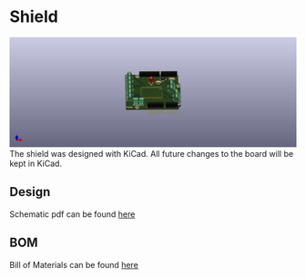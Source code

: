 # Shield #
![Shield](images/Shiled.png)
The shield was designed with KiCad. All future changes to the board will be kept in KiCad.

## Design ##
Schematic pdf can be found [here](../Shield/schematic.pdf)

## BOM ##
Bill of Materials can be found [here](../Shield/shield-purchase.csv)